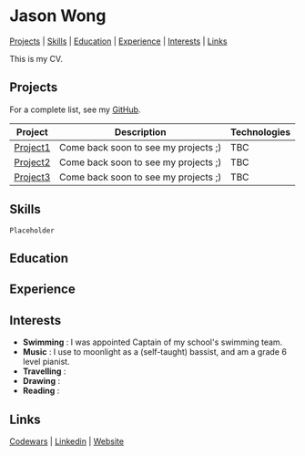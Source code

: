# Jason Wong #

[Projects](#projects) | [Skills](#skills) | [Education](#education) | [Experience](#experience) | [Interests](#interests) | [Links](#links)

This is my CV.

## Projects ##

For a complete list, see my [GitHub](https://github.com/jasylwong).

| Project   | Description | Technologies |
|---        |---         |---           |
| [Project1](#link) | Come back soon to see my projects ;) | TBC |
| [Project2](#link) | Come back soon to see my projects ;) | TBC |
| [Project3](#link) | Come back soon to see my projects ;) | TBC |


## Skills ##

```shell
Placeholder
```

## Education ##

## Experience ##

## Interests ##

- **Swimming** : I was appointed Captain of my school's swimming team.
- **Music** : I use to moonlight as a (self-taught) bassist, and am a grade 6 level pianist.
- **Travelling** : 
- **Drawing** : 
- **Reading** : 

## Links ##

 [Codewars](#codewars) | [Linkedin](#linkedin) | [Website](#website)